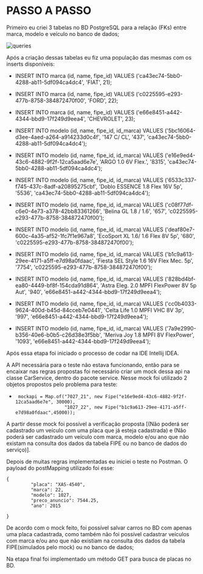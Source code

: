 # PASSO A PASSO
<p>  Primeiro eu criei 3 tabelas no BD PostgreSQL para a relação (FKs) entre marca, modelo e veículo no banco de dados;

![queries](https://user-images.githubusercontent.com/85499983/172169854-1eb4ab63-fe3b-4bb0-ae6d-b606cd5be7a6.PNG)

Após a criação dessas tabelas eu fiz uma população das mesmas com os inserts disponíveis:

* INSERT INTO marca (id, name, fipe_id) VALUES ('ca43ec74-5bb0-4288-ab11-5df094ca4dc4', 'FIAT', 21);
* INSERT INTO marca (id, name, fipe_id) VALUES ('c0225595-e293-477b-8758-384872470f00', 'FORD', 22);
* INSERT INTO marca (id, name, fipe_id) VALUES ('e66e8451-a442-4344-bbd9-17f249d9eea4', 'CHEVROLET', 23);

* INSERT INTO modelo (id, name, fipe_id, id_marca) VALUES ('5bc16064-d3ee-4aed-a264-a914233d0c4f', '147 C/ CL', '437', 'ca43ec74-5bb0-4288-ab11-5df094ca4dc4');
* INSERT INTO modelo (id, name, fipe_id, id_marca) VALUES ('e16e9ed4-43c6-4882-9f2f-12ca5aad6e7e', 'ARGO 1.0 6V Flex.', '8315', 'ca43ec74-5bb0-4288-ab11-5df094ca4dc4');
* INSERT INTO modelo (id, name, fipe_id, id_marca) VALUES ('6533c337-f745-437c-8adf-a20895275cbf', 'Doblo ESSENCE 1.8 Flex 16V 5p', '5536', 'ca43ec74-5bb0-4288-ab11-5df094ca4dc4');
* INSERT INTO modelo (id, name, fipe_id, id_marca) VALUES ('c08f77df-c6e0-4e73-a378-42bb83361266', 'Belina GL 1.8 / 1.6', '657', 'c0225595-e293-477b-8758-384872470f00');
* INSERT INTO modelo (id, name, fipe_id, id_marca) VALUES ('deaf80e7-600c-4a35-af52-1fc7f1e967a8', 'EcoSport XL 1.6/ 1.6 Flex 8V 5p', '680', 'c0225595-e293-477b-8758-384872470f00');
* INSERT INTO modelo (id, name, fipe_id, id_marca) VALUES ('b1c9a613-29ee-4171-a5ff-e7d98a0fdaac', 'Fiesta SEL Style 1.6 16V Flex Mec. 5p', '7754', 'c0225595-e293-477b-8758-384872470f00');
* INSERT INTO modelo (id, name, fipe_id, id_marca) VALUES ('828bd4bf-ea80-4449-bf8f-154cda91d864', 'Astra Eleg. 2.0 MPFI FlexPower 8V 5p Aut', '940', 'e66e8451-a442-4344-bbd9-17f249d9eea4');
* INSERT INTO modelo (id, name, fipe_id, id_marca) VALUES ('cc0b4033-9624-400d-b45d-84cceb7e0441', 'Celta Life 1.0 MPFI VHC 8V 3p', '997', 'e66e8451-a442-4344-bbd9-17f249d9eea4');
* INSERT INTO modelo (id, name, fipe_id, id_marca) VALUES ('7a9e2990-b356-40e6-b0b5-c26d38e3f5bb', 'Meriva Joy 1.8 MPFI 8V FlexPower', '1093', 'e66e8451-a442-4344-bbd9-17f249d9eea4');



Após essa etapa foi iniciado o processo de codar na IDE Intellij IDEA.

A API necessária para o teste não estava funcionando, então para se encaixar nas regras propostas foi necessário criar um mock dessa api na classe CarService, dentro do pacote service. Nesse mock foi utilizado 2 objetos propostos pelo problema para teste:
  
*      mockapi = Map.of("7027_21", new Fipe("e16e9ed4-43c6-4882-9f2f-12ca5aad6e7e", 30000),
                        "1027_22", new Fipe("b1c9a613-29ee-4171-a5ff-e7d98a0fdaac",45000));
    
  
A partir desse mock foi possível a verificação proposta [(Não poderá ser cadastrado um veículo com uma placa que já esteja cadastrada) e (Não poderá ser cadastrado um veículo com marca, modelo e/ou ano que não existam na consulta dos dados da tabela FIPE ou no banco de dados do serviço)].

Depois de muitas regras implementadas eu iniciei o teste no Postman. O payload do postMapping utilizado foi esse:
  
```  
{
         "placa": "XAS-4540",
         "marca": 22,
         "modelo": 1027,
         "preco_anuncio": 7544.25,
         "ano": 2015
        
}
 ```
  
  

De acordo com o mock feito, foi possível salvar carros no BD com apenas uma placa cadastrada, como também não foi possível cadastrar veículos com marca e/ou ano que não existiam na consulta dos dados da tabela FIPE(simulados pelo mock) ou no banco de dados;

Na etapa final foi implementado um método GET para busca de placas no BD.
</p>
